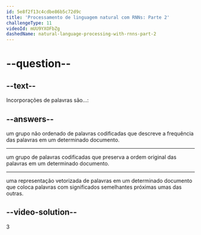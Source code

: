 ```yaml
---
id: 5e8f2f13c4cdbe86b5c72d9c
title: 'Processamento de linguagem natural com RNNs: Parte 2'
challengeType: 11
videoId: mUU9YXOFbZg
dashedName: natural-language-processing-with-rnns-part-2
---
```


# --question--

## --text--

Incorporações de palavras são...:

## --answers--

um grupo não ordenado de palavras codificadas que descreve a frequência das palavras em um determinado documento.

---

um grupo de palavras codificadas que preserva a ordem original das palavras em um determinado documento.

---

uma representação vetorizada de palavras em um determinado documento que coloca palavras com significados semelhantes próximas umas das outras.

## --video-solution--

3

